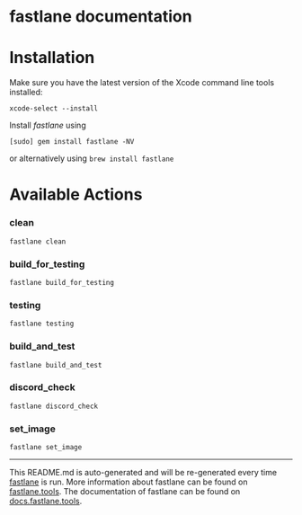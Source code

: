 fastlane documentation
================
# Installation

Make sure you have the latest version of the Xcode command line tools installed:

```
xcode-select --install
```

Install _fastlane_ using
```
[sudo] gem install fastlane -NV
```
or alternatively using `brew install fastlane`

# Available Actions
### clean
```
fastlane clean
```

### build_for_testing
```
fastlane build_for_testing
```

### testing
```
fastlane testing
```

### build_and_test
```
fastlane build_and_test
```

### discord_check
```
fastlane discord_check
```

### set_image
```
fastlane set_image
```


----

This README.md is auto-generated and will be re-generated every time [fastlane](https://fastlane.tools) is run.
More information about fastlane can be found on [fastlane.tools](https://fastlane.tools).
The documentation of fastlane can be found on [docs.fastlane.tools](https://docs.fastlane.tools).
